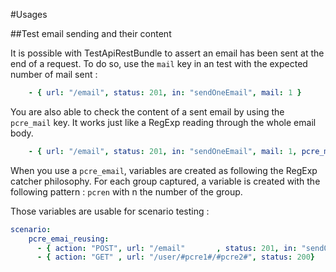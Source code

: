 #Usages

##Test email sending and their content

It is possible with TestApiRestBundle to assert an email has been sent at the end of a request. To do so, use the ```mail``` key in an test with the expected number of mail sent :

```yaml
    - { url: "/email", status: 201, in: "sendOneEmail", mail: 1 }
```

You are also able to check the content of a sent email by using the ```pcre_mail``` key. It works just like a RegExp reading through the whole email body.

```yaml
    - { url: "/email", status: 201, in: "sendOneEmail", mail: 1, pcre_mail: '/Lorem Ipsum/'  }
```

When you use a ```pcre_email```, variables are created as following the RegExp catcher philosophy. For each group captured, a variable is created with the following pattern : ```pcren``` with n the number of the group.

Those variables are usable for scenario testing : 

```yaml
scenario:
    pcre_emai_reusing:
      - { action: "POST", url: "/email"       , status: 201, in: "sendOneEmail"      , mail: 1, pcre_mail: '/user id: (.+) name: (.+)/'  }
      - { action: "GET" , url: "/user/#pcre1#/#pcre2#", status: 200}
```